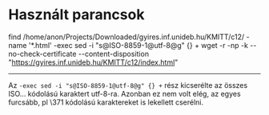 # Használt parancsok

find /home/anon/Projects/Downloaded/gyires.inf.unideb.hu/KMITT/c12/ -name '*.html' -exec sed -i "s@ISO-8859-1@utf-8@g" {} +
wget -r -np -k --no-check-certificate --content-disposition "https://gyires.inf.unideb.hu/KMITT/c12/index.html"


-------

Az `-exec sed -i "s@ISO-8859-1@utf-8@g" {} +` rész kicserélte az összes ISO... kódolású karaktert utf-8-ra. Azonban ez nem volt elég, az egyes furcsább, pl \371 kódolású karaktereket is lekellett cserélni.
